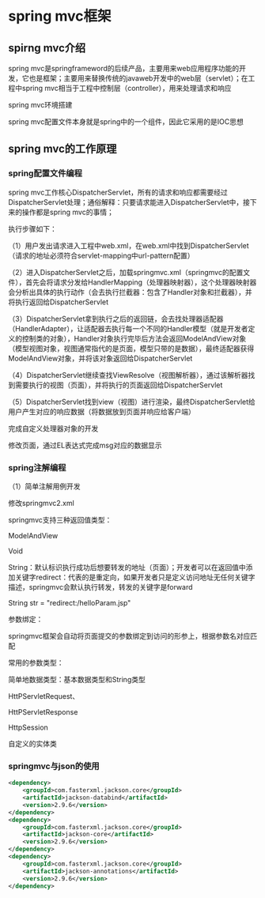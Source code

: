 # spring mvc框架

## spirng mvc介绍

spring mvc是springframeword的后续产品，主要用来web应用程序功能的开发，它也是框架；主要用来替换传统的javaweb开发中的web层（servlet）；在工程中spring mvc相当于工程中控制层（controller），用来处理请求和响应

spring mvc环境搭建

spring mvc配置文件本身就是spring中的一个组件，因此它采用的是IOC思想

## spring mvc的工作原理

### spring配置文件编程

spring mvc工作核心DispatcherServlet，所有的请求和响应都需要经过DispatcherServlet处理；通俗解释：只要请求能进入DispatcherServlet中，接下来的操作都是spring mvc的事情；

执行步骤如下：

（1）用户发出请求进入工程中web.xml，在web.xml中找到DispatcherServlet（请求的地址必须符合servlet-mapping中url-pattern配置）

（2）进入DispatcherServlet之后，加载springmvc.xml（springmvc的配置文件），首先会将请求分发给HandlerMapping（处理器映射器），这个处理器映射器会分析出具体的执行动作（会去执行拦截器：包含了Handler对象和拦截器），并将执行返回给DispatcherServlet

（3）DispatcherServlet拿到执行之后的返回链，会去找处理器适配器（HandlerAdapter），让适配器去执行每一个不同的Handler模型（就是开发者定义的控制类的对象），Handler对象执行完毕后方法会返回ModelAndView对象（模型视图对象，视图通常指代的是页面，模型只带的是数据），最终适配器获得ModelAndView对象，并将该对象返回给DispatcherServlet

（4）DispatcherServlet继续查找ViewResolve（视图解析器），通过该解析器找到需要执行的视图（页面），并将执行的页面返回给DispatcherServlet

（5）DispatcherServlet找到view（视图）进行渲染，最终DispatcherServlet给用户产生对应的响应数据（将数据放到页面并响应给客户端）

完成自定义处理器对象的开发

修改页面，通过EL表达式完成msg对应的数据显示

### spring注解编程

（1）简单注解用例开发

修改springmvc2.xml

springmvc支持三种返回值类型：

ModelAndView

Void

String：默认标识执行成功后想要转发的地址（页面）；开发者可以在返回值中添加关键字redirect：代表的是重定向，如果开发者只是定义访问地址无任何关键字描述，springmvc会默认执行转发，转发的关键字是forward

String str = "redirect:/helloParam.jsp"

参数绑定：

springmvc框架会自动将页面提交的参数绑定到访问的形参上，根据参数名对应匹配

常用的参数类型：

简单地数据类型：基本数据类型和String类型

HttPServletRequest、

HttPServletResponse

HttpSession

自定义的实体类

### springmvc与json的使用

~~~xml
<dependency>
    <groupId>com.fasterxml.jackson.core</groupId>
    <artifactId>jackson-databind</artifactId>
    <version>2.9.6</version>
</dependency>
<dependency>
    <groupId>com.fasterxml.jackson.core</groupId>
    <artifactId>jackson-core</artifactId>
    <version>2.9.6</version>
</dependency>
<dependency>
    <groupId>com.fasterxml.jackson.core</groupId>
    <artifactId>jackson-annotations</artifactId>
    <version>2.9.6</version>
</dependency>
~~~



 

